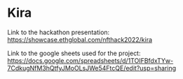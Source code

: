 # Kira

Link to the hackathon presentation: https://showcase.ethglobal.com/nfthack2022/kira

Link to the google sheets used for the project: https://docs.google.com/spreadsheets/d/1TOIFBfdxTYw-7CdkugNfM3hQtfyJMoOLsJWe54FtcQE/edit?usp=sharing
